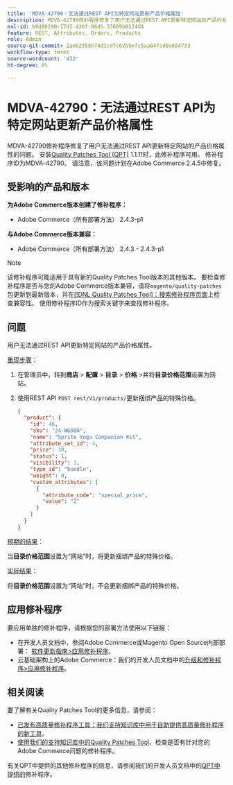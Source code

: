 ```yaml
---
title: 'MDVA-42790：无法通过REST API为特定网站更新产品价格属性'
description: MDVA-42790修补程序修复了用户无法通过REST API更新特定网站的产品价格属性的问题。 安装[Quality Patches Tool (QPT)](/help/announcements/adobe-commerce-announcements/magento-quality-patches-released-new-tool-to-self-serve-quality-patches.md) 1.1.11后，即可使用此修补程序。 修补程序ID为MDVA-42790。 请注意，该问题计划在Adobe Commerce 2.4.5中修复。
exl-id: b9d80190-17d2-436f-86d5-33689b8224d4
feature: REST, Attributes, Orders, Products
role: Admin
source-git-commit: 2aeb2355b74d1cdfc62b5e7c5aa04fcd0a654733
workflow-type: tm+mt
source-wordcount: '432'
ht-degree: 0%

---
```


# MDVA-42790：无法通过REST API为特定网站更新产品价格属性

MDVA-42790修补程序修复了用户无法通过REST API更新特定网站的产品价格属性的问题。 安装[Quality Patches Tool (QPT)](/help/announcements/adobe-commerce-announcements/magento-quality-patches-released-new-tool-to-self-serve-quality-patches.md) 1.1.11时，此修补程序可用。 修补程序ID为MDVA-42790。 请注意，该问题计划在Adobe Commerce 2.4.5中修复。

## 受影响的产品和版本

**为Adobe Commerce版本创建了修补程序：**

* Adobe Commerce（所有部署方法） 2.4.3-p1

**与Adobe Commerce版本兼容：**

* Adobe Commerce（所有部署方法） 2.4.3 - 2.4.3-p1

>[!NOTE]
>
>该修补程序可能适用于具有新的Quality Patches Tool版本的其他版本。 要检查修补程序是否与您的Adobe Commerce版本兼容，请将`magento/quality-patches`包更新到最新版本，并在[[!DNL Quality Patches Tool]：搜索修补程序页面](https://experienceleague.adobe.com/tools/commerce-quality-patches/index.html)上检查兼容性。 使用修补程序ID作为搜索关键字来查找修补程序。

## 问题

用户无法通过REST API更新特定网站的产品价格属性。

<u>重现步骤</u>：

1. 在管理员中，转到&#x200B;**商店** > **配置** > **目录** > **价格** >并将&#x200B;**目录价格范围**&#x200B;设置为网站。
1. 使用REST API `POST rest/V1/products/`更新捆绑产品的特殊价格。

   ```JSON
   {
     "product": {
       "id": 46,
       "sku": "24-WG080",
       "name": "Sprite Yoga Companion Kit",
       "attribute_set_id": 4,
       "price": 10,
       "status": 1,
       "visibility": 1,
       "type_id": "bundle",
       "weight": 0,
       "custom_attributes": [
         {
           "attribute_code": "special_price",
           "value": "2"
         }
       ]
     }
   }
   ```

<u>预期的结果</u>：

当&#x200B;**目录价格范围**&#x200B;设置为“网站”时，将更新捆绑产品的特殊价格。

<u>实际结果</u>：

将&#x200B;**目录价格范围**&#x200B;设置为“网站”时，不会更新捆绑产品的特殊价格。

## 应用修补程序

要应用单独的修补程序，请根据您的部署方法使用以下链接：

* 在开发人员文档中，参阅Adobe Commerce或Magento Open Source内部部署： [软件更新指南>应用修补程序](https://experienceleague.adobe.com/en/docs/commerce-operations/tools/quality-patches-tool/usage)。
* 云基础架构上的Adobe Commerce：我们的开发人员文档中的[升级和修补程序>应用修补程序](https://experienceleague.adobe.com/en/docs/commerce-cloud-service/user-guide/develop/upgrade/apply-patches)。

## 相关阅读

要了解有关Quality Patches Tool的更多信息，请参阅：

* [已发布高质量修补程序工具：我们支持知识库中用于自助提供高质量修补程序的新工具](/help/announcements/adobe-commerce-announcements/magento-quality-patches-released-new-tool-to-self-serve-quality-patches.md)。
* [使用我们的支持知识库中的Quality Patches Tool](/help/support-tools/patches-available-in-qpt-tool/check-patch-for-magento-issue-with-magento-quality-patches.md)，检查是否有针对您的Adobe Commerce问题的修补程序。

有关QPT中提供的其他修补程序的信息，请参阅我们的开发人员文档中的[QPT中提供的](https://experienceleague.adobe.com/tools/commerce-quality-patches/index.html)修补程序。
